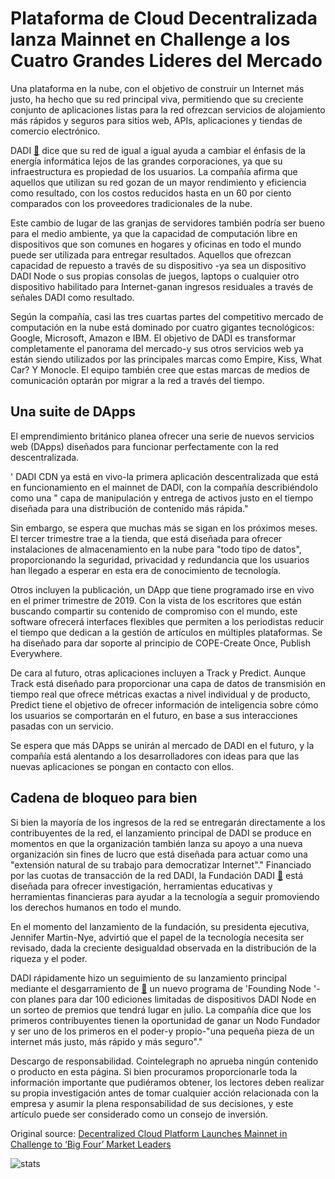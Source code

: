# Plataforma de Cloud Decentralizada lanza Mainnet en Challenge a los Cuatro Grandes Lideres del Mercado

Una plataforma en la nube, con el objetivo de construir un Internet más justo, ha hecho que su red principal viva, permitiendo que su creciente conjunto de aplicaciones listas para la red ofrezcan servicios de alojamiento más rápidos y seguros para sitios web, APIs, aplicaciones y tiendas de comercio electrónico.

DADI  [🔗](http://www.dadi.cloud)  dice que su red de igual a igual ayuda a cambiar el énfasis de la energía informática lejos de las grandes corporaciones, ya que su infraestructura es propiedad de los usuarios. La compañía afirma que aquellos que utilizan su red gozan de un mayor rendimiento y eficiencia como resultado, con los costos reducidos hasta en un 60 por ciento comparados con los proveedores tradicionales de la nube.

Este cambio de lugar de las granjas de servidores también podría ser bueno para el medio ambiente, ya que la capacidad de computación libre en dispositivos que son comunes en hogares y oficinas en todo el mundo puede ser utilizada para entregar resultados. Aquellos que ofrezcan capacidad de repuesto a través de su dispositivo -ya sea un dispositivo DADI Node o sus propias consolas de juegos, laptops o cualquier otro dispositivo habilitado para Internet-ganan ingresos residuales a través de señales DADI como resultado.

Según la compañía, casi las tres cuartas partes del competitivo mercado de computación en la nube está dominado por cuatro gigantes tecnológicos: Google, Microsoft, Amazon e IBM. El objetivo de DADI es transformar completamente el panorama del mercado-y sus otros servicios web ya están siendo utilizados por las principales marcas como Empire, Kiss, What Car? Y Monocle. El equipo también cree que estas marcas de medios de comunicación optarán por migrar a la red a través del tiempo.

## Una suite de DApps

El emprendimiento británico planea ofrecer una serie de nuevos servicios web (DApps) diseñados para funcionar perfectamente con la red descentralizada.

' DADI CDN ya está en vivo-la primera aplicación descentralizada que está en funcionamiento en el mainnet de DADI, con la compañía describiéndolo como una " capa de manipulación y entrega de activos justo en el tiempo diseñada para una distribución de contenido más rápida."

Sin embargo, se espera que muchas más se sigan en los próximos meses. El tercer trimestre trae a la tienda, que está diseñada para ofrecer instalaciones de almacenamiento en la nube para "todo tipo de datos", proporcionando la seguridad, privacidad y redundancia que los usuarios han llegado a esperar en esta era de conocimiento de tecnología.

Otros incluyen la publicación, un DApp que tiene programado irse en vivo en el primer trimestre de 2019. Con la vista de los escritores que están buscando compartir su contenido de compromiso con el mundo, este software ofrecerá interfaces flexibles que permiten a los periodistas reducir el tiempo que dedican a la gestión de artículos en múltiples plataformas. Se ha diseñado para dar soporte al principio de COPE-Create Once, Publish Everywhere.

De cara al futuro, otras aplicaciones incluyen a Track y Predict. Aunque Track está diseñado para proporcionar una capa de datos de transmisión en tiempo real que ofrece métricas exactas a nivel individual y de producto, Predict tiene el objetivo de ofrecer información de inteligencia sobre cómo los usuarios se comportarán en el futuro, en base a sus interacciones pasadas con un servicio.

Se espera que más DApps se unirán al mercado de DADI en el futuro, y la compañía está alentando a los desarrolladores con ideas para que las nuevas aplicaciones se pongan en contacto con ellos.

## Cadena de bloqueo para bien

Si bien la mayoría de los ingresos de la red se entregarán directamente a los contribuyentes de la red, el lanzamiento principal de DADI se produce en momentos en que la organización también lanza su apoyo a una nueva organización sin fines de lucro que está diseñada para actuar como una "extensión natural de su trabajo para democratizar Internet"." Financiado por las cuotas de transacción de la red DADI, la Fundación DADI  [🔗](https://dadi.foundation/)  está diseñada para ofrecer investigación, herramientas educativas y herramientas financieras para ayudar a la tecnología a seguir promoviendo los derechos humanos en todo el mundo.

En el momento del lanzamiento de la fundación, su presidenta ejecutiva, Jennifer Martin-Nye, advirtió que el papel de la tecnología necesita ser revisado, dada la creciente desigualdad observada en la distribución de la riqueza y el poder.

DADI rápidamente hizo un seguimiento de su lanzamiento principal mediante el desgarramiento de  [🔗](https://medium.com/dadi/founding-node-programme-ead2dd7f605b)  un nuevo programa de 'Founding Node '-con planes para dar 100 ediciones limitadas de dispositivos DADI Node en un sorteo de premios que tendrá lugar en julio. La compañía dice que los primeros contribuyentes tienen la oportunidad de ganar un Nodo Fundador y ser uno de los primeros en el poder-y propio-"una pequeña pieza de un internet más justo, más rápido y más seguro"."



Descargo de responsabilidad. Cointelegraph no aprueba ningún contenido o producto en esta página. Si bien procuramos proporcionarle toda la información importante que pudiéramos obtener, los lectores deben realizar su propia investigación antes de tomar cualquier acción relacionada con la empresa y asumir la plena responsabilidad de sus decisiones, y este artículo puede ser considerado como un consejo de inversión.

Original source: [Decentralized Cloud Platform Launches Mainnet in Challenge to ‘Big Four’ Market Leaders](https://cointelegraph.com/news/decentralized-cloud-platform-launches-mainnet-in-challenge-to-big-four-market-leaders)

![stats](https://c.statcounter.com/11760860/0/a89fa40b/1/ "stats")
